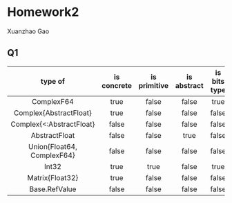# Homework2

Xuanzhao Gao

## Q1

|type of  |is concrete|is primitive	|is abstract	|is bits type	|is mutable|
|    :----:   |    :----:   |    :----:   |    :----:   |    :----:   | :----:   |
|ComplexF64| true | false | false | true | false | 
|Complex{AbstractFloat}| true | false | false | false | false | 
|Complex{<:AbstractFloat}| false | false | false | false | false | 
|AbstractFloat| false | false | true | false | false | 
|Union{Float64, ComplexF64}| false | false | false | false | false | 
|Int32| true | true | false | true | false | 
|Matrix{Float32}| true | false | false | false | true | 
|Base.RefValue| false | false | false | false | true | 

